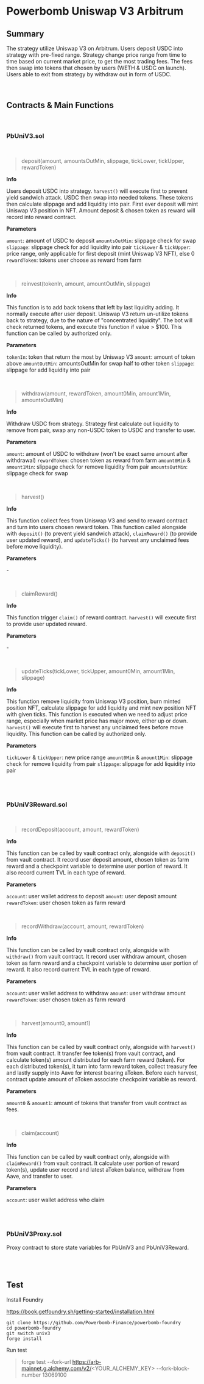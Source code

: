 # Powerbomb Uniswap V3 Arbitrum

## Summary

The strategy utilize Uniswap V3 on Arbitrum. Users deposit USDC into strategy with pre-fixed range. Strategy change price range from time to time based on current market price, to get the most trading fees. The fees then swap into tokens that chosen by users (WETH & USDC on launch). Users able to exit from strategy by withdraw out in form of USDC.

<br>

## Contracts & Main Functions

<br>

### PbUniV3.sol

<br>

> deposit(amount, amountsOutMin, slippage, tickLower, tickUpper, rewardToken)

**Info**

Users deposit USDC into strategy. `harvest()` will execute first to prevent yield sandwich attack. USDC then swap into needed tokens. These tokens then calculate slippage and add liquidity into pair. First ever deposit will mint Uniswap V3 position in NFT. Amount deposit & chosen token as reward will record into reward contract.

**Parameters**

`amount`: amount of USDC to deposit
`amountsOutMin`: slippage check for swap
`slippage`: slippage check for add liquidity into pair
`tickLower` & `tickUpper`: price range, only applicable for first deposit (mint Uniswap V3 NFT), else 0
`rewardToken`: tokens user choose as reward from farm

<br>

> reinvest(tokenIn, amount, amountOutMin, slippage)

**Info**

This function is to add back tokens that left by last liquidity adding. It normally execute after user deposit. Uniswap V3 return un-utilize tokens back to strategy, due to the nature of "concentrated liquidity". The bot will check returned tokens, and execute this function if value > $100. This function can be called by authorized only.

**Parameters**

`tokenIn`: token that return the most by Uniswap V3
`amount`: amount of token above
`amountOutMin`: amountsOutMin for swap half to other token
`slippage`: slippage for add liquidity into pair

<br>

> withdraw(amount, rewardToken, amount0Min, amount1Min, amountsOutMin)

**Info**

Withdraw USDC from strategy. Strategy first calculate out liquidity to remove from pair, swap any non-USDC token to USDC and transfer to user.

**Parameters**

`amount`: amount of USDC to withdraw (won't be exact same amount after withdrawal)
`rewardToken`: chosen token as reward from farm
`amount0Min` & `amount1Min`: slippage check for remove liquidity from pair
`amountsOutMin`: slippage check for swap

<br>

> harvest()

**Info**

This function collect fees from Uniswap V3 and send to reward contract and turn into users chosen reward token. This function called alongside with `deposit()` (to prevent yield sandwich attack), `claimReward()` (to provide user updated reward), and `updateTicks()` (to harvest any unclaimed fees before move liquidity).

**Parameters**

\-

<br>

> claimReward()

**Info**

This function trigger `claim()` of reward contract. `harvest()` will execute first to provide user updated reward.

**Parameters**

\-

<br>

> updateTicks(tickLower, tickUpper, amount0Min, amount1Min, slippage)

**Info**

This function remove liquidity from Uniswap V3 position, burn minted position NFT, calculate slippage for add liquidity and mint new position NFT with given ticks. This function is executed when we need to adjust price range, especially when market price has major move, either up or down. `harvest()` will execute first to harvest any unclaimed fees before move liquidity. This function can be called by authorized only.

**Parameters**

`tickLower` & `tickUpper`: new price range
`amount0Min` & `amount1Min`: slippage check for remove liquidity from pair
`slippage`: slippage for add liquidity into pair

<br>
<br>

### PbUniV3Reward.sol

<br>

> recordDeposit(account, amount, rewardToken)

**Info**

This function can be called by vault contract only, alongside with `deposit()` from vault contract. It record user deposit amount, chosen token as farm reward and a checkpoint variable to determine user portion of reward. It also record current TVL in each type of reward.

**Parameters**

`account`: user wallet address to deposit
`amount`: user deposit amount
`rewardToken`: user chosen token as farm reward

<br>

> recordWithdraw(account, amount, rewardToken)

**Info**

This function can be called by vault contract only, alongside with `withdraw()` from vault contract. It record user withdraw amount, chosen token as farm reward and a checkpoint variable to determine user portion of reward. It also record current TVL in each type of reward.

**Parameters**

`account`: user wallet address to withdraw
`amount`: user withdraw amount
`rewardToken`: user chosen token as farm reward

<br>

> harvest(amount0, amount1)

**Info**

This function can be called by vault contract only, alongside with `harvest()` from vault contract. It transfer fee token(s) from vault contract, and calculate token(s) amount distributed for each farm reward (token). For each distributed token(s), it turn into farm reward token, collect treasury fee and lastly supply into Aave for interest bearing aToken. Before each harvest, contract update amount of aToken associate checkpoint variable as reward.

**Parameters**

`amount0` & `amount1`: amount of tokens that transfer from vault contract as fees.

<br>

> claim(account)

**Info**

This function can be called by vault contract only, alongside with `claimReward()` from vault contract. It calculate user portion of reward token(s), update user record and latest aToken balance, withdraw from Aave, and transfer to user.

**Parameters**

`account`: user wallet address who claim

<br>
<br>

### PbUniV3Proxy.sol

Proxy contract to store state variables for PbUniV3 and PbUniV3Reward.

<br>
<br>

## Test

Install Foundry

https://book.getfoundry.sh/getting-started/installation.html

```
git clone https://github.com/Powerbomb-Finance/powerbomb-foundry
cd powerbomb-foundry
git switch univ3
forge install
```

Run test

> forge test --fork-url https://arb-mainnet.g.alchemy.com/v2/<YOUR_ALCHEMY_KEY> --fork-block-number 13069100